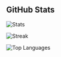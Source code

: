 ## GitHub Stats

![Stats](https://github-readme-stats.vercel.app/api?username=arktetra&theme=vue-dark&show_icons=true&hide_border=true&count_private=true&theme=tokyonight)

![Streak](https://github-readme-streak-stats.herokuapp.com/?user=arktetra&theme=vue-dark&hide_border=true&theme=tokyonight)

![Top Languages](https://github-readme-stats.vercel.app/api/top-langs/?username=arktetra&theme=vue-dark&show_icons=true&hide_border=true&layout=compact&theme=tokyonight)

<!--
**Arktetra/arktetra** is a ✨ _special_ ✨ repository because its `README.md` (this file) appears on your GitHub profile.

Here are some ideas to get you started:

- 🔭 I’m currently working on ...
- 🌱 I’m currently learning ...
- 👯 I’m looking to collaborate on ...
- 🤔 I’m looking for help with ...
- 💬 Ask me about ...
- 📫 How to reach me: ...
- 😄 Pronouns: ...
- ⚡ Fun fact: ...
-->
